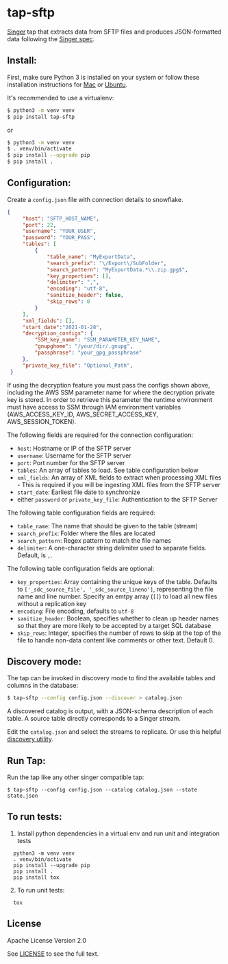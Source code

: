 # tap-sftp

[Singer](https://www.singer.io/) tap that extracts data from SFTP files and produces JSON-formatted data following the [Singer spec](https://github.com/singer-io/getting-started/blob/master/docs/SPEC.md).

## Install:

First, make sure Python 3 is installed on your system or follow these
installation instructions for [Mac](http://docs.python-guide.org/en/latest/starting/install3/osx/) or
[Ubuntu](https://www.digitalocean.com/community/tutorials/how-to-install-python-3-and-set-up-a-local-programming-environment-on-ubuntu-16-04).

It's recommended to use a virtualenv:

```bash
$ python3 -m venv venv
$ pip install tap-sftp
```

or

```bash
$ python3 -m venv venv
$ . venv/bin/activate
$ pip install --upgrade pip
$ pip install .
```

## Configuration:

Create a `config.json` file with connection details to snowflake.

   ```json
   {
        "host": "SFTP_HOST_NAME",
        "port": 22,
        "username": "YOUR_USER",
        "password": "YOUR_PASS",
        "tables": [
            {
                "table_name": "MyExportData",
                "search_prefix": "\/Export\/SubFolder",
                "search_pattern": "MyExportData.*\\.zip.gpg$",
                "key_properties": [],
                "delimiter": ",",
                "encoding": "utf-8",
                "sanitize_header": false,
                "skip_rows": 0
            }
        ],
        "xml_fields": [],
        "start_date":"2021-01-28",
        "decryption_configs": {
            "SSM_key_name": "SSM_PARAMETER_KEY_NAME",
            "gnupghome": "/your/dir/.gnupg",
            "passphrase": "your_gpg_passphrase"
        },
        "private_key_file": "Optional_Path",
    }
   ```
   If using the decryption feature you must pass the configs shown above, including the AWS SSM parameter name for where the decryption private key is stored. In order to retrieve this parameter the runtime environment must have access to SSM through IAM environment variables (AWS_ACCESS_KEY_ID, AWS_SECRET_ACCESS_KEY, AWS_SESSION_TOKEN).

   The following fields are required for the connection configuration:
   - `host`: Hostname or IP of the SFTP server
   - `username`: Username for the SFTP server
   - `port`: Port number for the SFTP server
   - `tables`: An array of tables to load. See table configuration below
   - `xml_fields`: An array of XML fields to extract when processing XML files - This is required if you will be ingesting XML files from the SFTP server
   - `start_date`: Earliest file date to synchronize
   - either `password` or `private_key_file`: Authentication to the SFTP Server


   The following table configuration fields are required:
   - `table_name`: The name that should be given to the table (stream)
   - `search_prefix`: Folder where the files are located
   - `search_pattern`: Regex pattern to match the file names
   - `delimiter`: A one-character string delimiter used to separate fields. Default, is `,`.

   The following table configuration fields are optional:
   - `key_properties`: Array containing the unique keys of the table. Defaults to `['_sdc_source_file', '_sdc_source_lineno']`, representing the file name and line number. Specify an emtpy array (`[]`) to load all new files without a replication key
   - `encoding`: File encoding, defaults to `utf-8`
   - `sanitize_header`: Boolean, specifies whether to clean up header names so that they are more likely to be accepted by a target SQL database
   - `skip_rows`: Integer, specifies the number of rows to skip at the top of the file to handle non-data content like comments or other text. Default 0.

## Discovery mode:

The tap can be invoked in discovery mode to find the available tables and
columns in the database:

```bash
$ tap-sftp --config config.json --discover > catalog.json
```

A discovered catalog is output, with a JSON-schema description of each table. A
source table directly corresponds to a Singer stream.

Edit the `catalog.json` and select the streams to replicate. Or use this helpful [discovery utility](https://github.com/chrisgoddard/singer-discover).

## Run Tap:

Run the tap like any other singer compatible tap:

```
$ tap-sftp --config config.json --catalog catalog.json --state state.json
```

## To run tests:

1. Install python dependencies in a virtual env and run unit and integration tests
```
  python3 -m venv venv
  . venv/bin/activate
  pip install --upgrade pip
  pip install .
  pip install tox
```

2. To run unit tests:
```
  tox
```

## License

Apache License Version 2.0

See [LICENSE](LICENSE) to see the full text.
